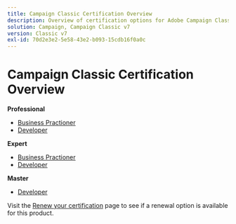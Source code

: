 ```yaml
---
title: Campaign Classic Certification Overview
description: Overview of certification options for Adobe Campaign Classic
solution: Campaign, Campaign Classic v7
version: Classic v7
exl-id: 70d2e3e2-5e58-43e2-b093-15cdb16f0a0c
---
```

# Campaign Classic Certification Overview

**Professional**

* [Business Practioner](/help/certifications/acc/acc-p-business.md) <!--AD0-E329-->
* [Developer](/help/certifications/acc/acc-p-developer.md) <!--AD0-E331-->

**Expert**

* [Business Practioner](/help/certifications/acc/acc-e-business.md) <!--AD0-E327-->
* [Developer](/help/certifications/acc/acc-e-developer.md) <!--AD0-E330-->

**Master**

* [Developer](/help/certifications/acc/acc-m-developer.md) <!--AD0-E328-->

Visit the [Renew your certification](/help/certifications/renew.md) page to see if a renewal option is available for this product.
